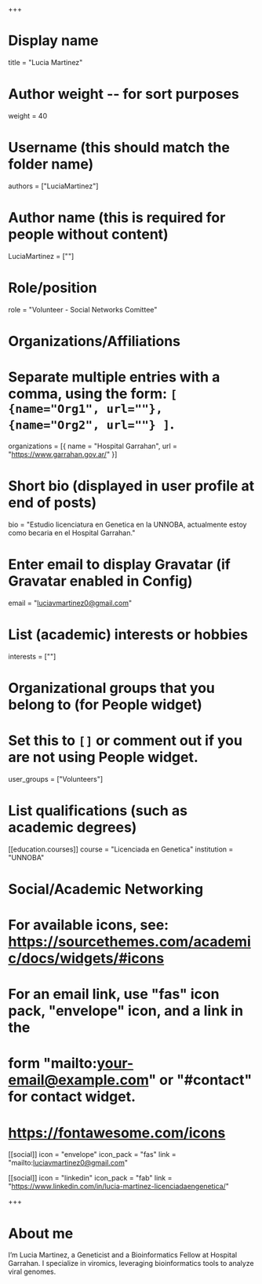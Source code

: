 +++
# Display name
title = "Lucia Martinez"

# Author weight -- for sort purposes
weight = 40

# Username (this should match the folder name)
authors = ["LuciaMartinez"]

# Author name (this is required for people without content)
LuciaMartinez = [""]

# Role/position
role = "Volunteer - Social Networks Comittee"

# Organizations/Affiliations
#   Separate multiple entries with a comma, using the form: `[ {name="Org1", url=""}, {name="Org2", url=""} ]`.
organizations = [{ name = "Hospital Garrahan", url = "https://www.garrahan.gov.ar/" }]

# Short bio (displayed in user profile at end of posts)
bio = "Estudio licenciatura en Genetica en la UNNOBA, actualmente estoy como becaria en el Hospital Garrahan."

# Enter email to display Gravatar (if Gravatar enabled in Config)
email = "luciavmartinez0@gmail.com"

# List (academic) interests or hobbies
interests = [""]

# Organizational groups that you belong to (for People widget)
#   Set this to `[]` or comment out if you are not using People widget.
user_groups = ["Volunteers"]

# List qualifications (such as academic degrees)
[[education.courses]]
course = "Licenciada en Genetica"
institution = "UNNOBA"


# Social/Academic Networking
# For available icons, see: https://sourcethemes.com/academic/docs/widgets/#icons
#   For an email link, use "fas" icon pack, "envelope" icon, and a link in the
#   form "mailto:your-email@example.com" or "#contact" for contact widget.
#   https://fontawesome.com/icons

[[social]]
  icon = "envelope"
  icon_pack = "fas"
  link = "mailto:luciavmartinez0@gmail.com"

[[social]]
  icon = "linkedin"
  icon_pack = "fab"
  link = "https://www.linkedin.com/in/lucia-martinez-licenciadaengenetica/"

+++

# About me 
I’m Lucia Martinez, a Geneticist and a Bioinformatics Fellow at Hospital Garrahan. I specialize in viromics, leveraging bioinformatics tools to analyze viral genomes.